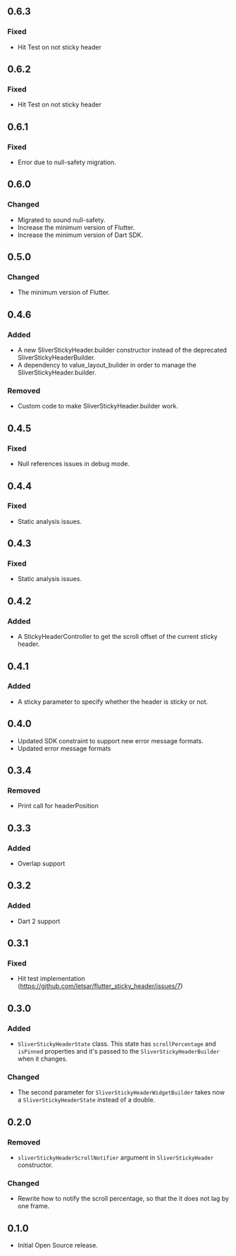 ## 0.6.3
### Fixed
* Hit Test on not sticky header

## 0.6.2
### Fixed
* Hit Test on not sticky header

## 0.6.1
### Fixed
* Error due to null-safety migration.

## 0.6.0
### Changed
* Migrated to sound null-safety.
* Increase the minimum version of Flutter.
* Increase the minimum version of Dart SDK.

## 0.5.0
### Changed
* The minimum version of Flutter.

## 0.4.6
### Added
* A new SliverStickyHeader.builder constructor instead of the deprecated SliverStickyHeaderBuilder.
* A dependency to value_layout_builder in order to manage the SliverStickyHeader.builder.

### Removed
* Custom code to make SliverStickyHeader.builder work.

## 0.4.5
### Fixed
* Null references issues in debug mode.

## 0.4.4
### Fixed
* Static analysis issues.

## 0.4.3
### Fixed
* Static analysis issues.

## 0.4.2
### Added
* A StickyHeaderController to get the scroll offset of the current sticky header.

## 0.4.1
### Added
* A sticky parameter to specify whether the header is sticky or not.

## 0.4.0

* Updated SDK constraint to support new error message formats. 
* Updated error message formats

## 0.3.4
### Removed
* Print call for headerPosition

## 0.3.3
### Added
* Overlap support

## 0.3.2
### Added
* Dart 2 support

## 0.3.1
### Fixed
* Hit test implementation (https://github.com/letsar/flutter_sticky_header/issues/7)

## 0.3.0
### Added
* `SliverStickyHeaderState` class. This state has `scrollPercentage` and `isPinned` properties and it's passed to the `SliverStickyHeaderBuilder` when it changes.

### Changed
* The second parameter for `SliverStickyHeaderWidgetBuilder` takes now a `SliverStickyHeaderState` instead of a double.

## 0.2.0
### Removed
* `sliverStickyHeaderScrollNotifier` argument in `SliverStickyHeader` constructor.

### Changed
* Rewrite how to notify the scroll percentage, so that the it does not lag by one frame.

## 0.1.0
* Initial Open Source release.
